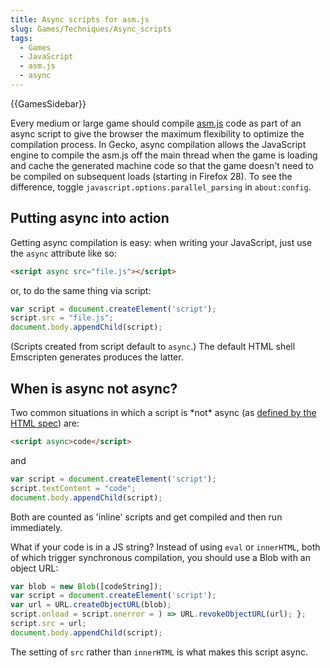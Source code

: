 ```yaml
---
title: Async scripts for asm.js
slug: Games/Techniques/Async_scripts
tags:
  - Games
  - JavaScript
  - asm.js
  - async
---
```

{{GamesSidebar}}

Every medium or large game should compile [asm.js](/en-US/docs/Games/Tools/asm.js) code as part of an async script to give the browser the maximum flexibility to optimize the compilation process. In Gecko, async compilation allows the JavaScript engine to compile the asm.js off the main thread when the game is loading and cache the generated machine code so that the game doesn't need to be compiled on subsequent loads (starting in Firefox 28). To see the difference, toggle `javascript.options.parallel_parsing` in `about:config`.

## Putting async into action

Getting async compilation is easy: when writing your JavaScript, just use the `async` attribute like so:

```html
<script async src="file.js"></script>
```

or, to do the same thing via script:

```js
var script = document.createElement('script');
script.src = "file.js";
document.body.appendChild(script);
```

(Scripts created from script default to `async`.) The default HTML shell Emscripten generates produces the latter.

## When is async not async?

Two common situations in which a script is \*not\* async (as [defined by the HTML spec](https://html.spec.whatwg.org/multipage/scripting.html)) are:

```html
<script async>code</script>
```

and

```js
var script = document.createElement('script');
script.textContent = "code";
document.body.appendChild(script);
```

Both are counted as 'inline' scripts and get compiled and then run immediately.

What if your code is in a JS string? Instead of using `eval` or `innerHTML`, both of which trigger synchronous compilation, you should use a Blob with an object URL:

```js
var blob = new Blob([codeString]);
var script = document.createElement('script');
var url = URL.createObjectURL(blob);
script.onload = script.onerror = ) => URL.revokeObjectURL(url); };
script.src = url;
document.body.appendChild(script);
```

The setting of `src` rather than `innerHTML` is what makes this script async.
